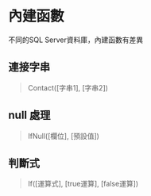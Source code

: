 # 內建函數

不同的SQL Server資料庫，內建函數有差異

## 連接字串

>Contact([字串1], [字串2])

## null 處理

>IfNull([欄位], [預設值])

## 判斷式

> If([運算式], [true運算], [false運算])